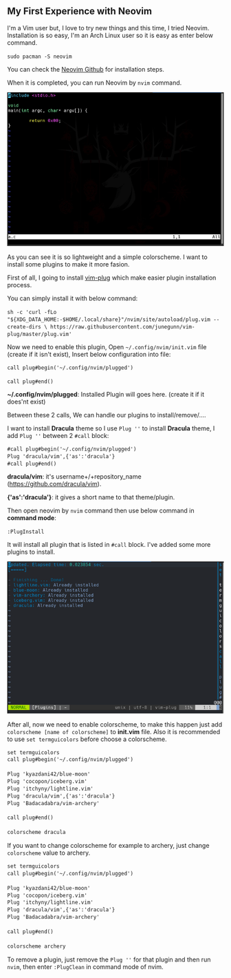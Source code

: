 ## My First Experience with Neovim

I'm a Vim user but, I love to try new things and this time, I tried Neovim.
Installation is so easy, I'm an Arch Linux user so it is easy as enter below command.

`sudo pacman -S neovim` 

You can check the [Neovim Github](https://github.com/neovim/neovim/wiki/Installing-Neovim) for installation steps.

When it is completed, you can run Neovim by `nvim` command.

![](../images/neovim-01.png)

As you can see it is so lightweight and a simple colorscheme. I want to install some plugins to make it more fasion.

First of all, I going to install [vim-plug](https://github.com/junegunn/vim-plug) which make easier plugin installation process.

You can simply install it with below command:

`sh -c 'curl -fLo "${XDG_DATA_HOME:-$HOME/.local/share}"/nvim/site/autoload/plug.vim --create-dirs \
    https://raw.githubusercontent.com/junegunn/vim-plug/master/plug.vim'`

Now we need to enable this plugin, Open `~/.config/nvim/init.vim` file (create if it isn't exist), Insert below configuration into file:

```Mardown
call plug#begin('~/.config/nvim/plugged')

call plug#end()
```

**~/.config/nvim/plugged**: Installed Plugin will goes here. (create it if it does'nt exist)

Between these 2 calls, We can handle our plugins to install/remove/....

I want to install **Dracula** theme so I use `Plug ''` to install **Dracula** theme, I add `Plug ''` between 2 `#call` block:

```markdown
#call plug#begin('~/.config/nvim/plugged')
Plug 'dracula/vim',{'as':'dracula'}
#call plug#end()
```

**dracula/vim**: it's username+/+repository_name (https://github.com/dracula/vim).

**{'as':'dracula'}**: it gives a short name to that theme/plugin.

Then open neovim by `nvim` command then use below command in **command mode**:

`:PlugInstall`

It will install all plugin that is listed in `#call` block. I've added some more plugins to install.

![](../images/neovim-3.png)

After all, now we need to enable colorscheme, to make this happen just add `colorscheme [name of colorscheme]` to **init.vim** file. Also it is recommended to use `set termguicolors` before choose a colorscheme.

```markdown
set termguicolors
call plug#begin('~/.config/nvim/plugged')
                                                                               
Plug 'kyazdani42/blue-moon'
Plug 'cocopon/iceberg.vim'
Plug 'itchyny/lightline.vim'
Plug 'dracula/vim',{'as':'dracula'}
Plug 'Badacadabra/vim-archery'

call plug#end()

colorscheme dracula
```

If you want to change colorscheme for example to archery, just change `colorscheme` value to archery.

```markdown
set termguicolors
call plug#begin('~/.config/nvim/plugged')
                                                                               
Plug 'kyazdani42/blue-moon'
Plug 'cocopon/iceberg.vim'
Plug 'itchyny/lightline.vim'
Plug 'dracula/vim',{'as':'dracula'}
Plug 'Badacadabra/vim-archery'

call plug#end()

colorscheme archery
```

To remove a plugin, just remove the `Plug ''` for that plugin and then run `nvim`, then enter `:PlugClean` in command mode of nvim.
